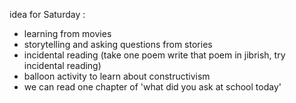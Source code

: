 idea for Saturday :

- learning from movies 
- storytelling and asking questions from stories 
- incidental reading (take one poem write that poem in jibrish, try incidental reading)
- balloon activity to learn about constructivism 
- we can read one chapter of 'what did you ask at school today'
